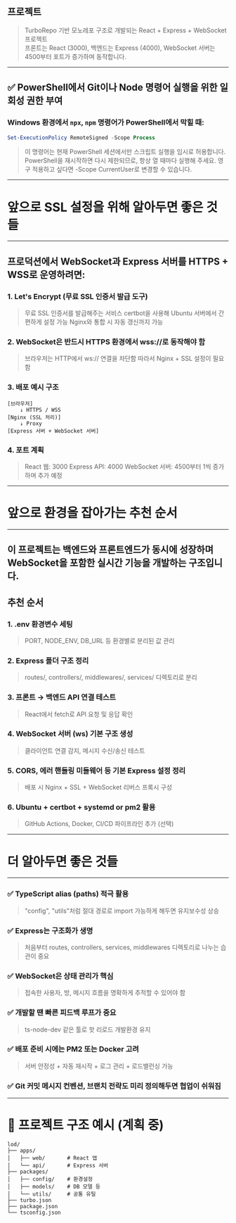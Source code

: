 ## 프로젝트

> TurboRepo 기반 모노레포 구조로 개발되는 React + Express + WebSocket 프로젝트  
> 프론트는 React (3000), 백엔드는 Express (4000), WebSocket 서버는 4500부터 포트가 증가하며 동작합니다.

---

## ✅ PowerShell에서 Git이나 Node 명령어 실행을 위한 일회성 권한 부여

### Windows 환경에서 `npx`, `npm` 명령어가 PowerShell에서 막힐 때:

```powershell
Set-ExecutionPolicy RemoteSigned -Scope Process
```

> 이 명령어는 현재 PowerShell 세션에서만 스크립트 실행을 임시로 허용합니다.
> PowerShell을 재시작하면 다시 제한되므로, 항상 열 때마다 실행해 주세요.
> 영구 적용하고 싶다면 -Scope CurrentUser로 변경할 수 있습니다.

---

# 앞으로 SSL 설정을 위해 알아두면 좋은 것들

---

## 프로덕션에서 WebSocket과 Express 서버를 HTTPS + WSS로 운영하려면:

### 1. Let's Encrypt (무료 SSL 인증서 발급 도구)

> 무료 SSL 인증서를 발급해주는 서비스
> certbot을 사용해 Ubuntu 서버에서 간편하게 설정 가능
> Nginx와 통합 시 자동 갱신까지 가능

### 2. WebSocket은 반드시 HTTPS 환경에서 wss://로 동작해야 함

> 브라우저는 HTTP에서 ws:// 연결을 차단함
> 따라서 Nginx + SSL 설정이 필요함

### 3. 배포 예시 구조

```
[브라우저]
    ↓ HTTPS / WSS
[Nginx (SSL 처리)]
    ↓ Proxy
[Express 서버 + WebSocket 서버]
```
### 4. 포트 계획

> React 웹: 3000
> Express API: 4000
> WebSocket 서버: 4500부터 1씩 증가하며 추가 예정

---

# 앞으로 환경을 잡아가는 추천 순서

---

## 이 프로젝트는 백엔드와 프론트엔드가 동시에 성장하며 WebSocket을 포함한 실시간 기능을 개발하는 구조입니다.

## 추천 순서

### 1. .env 환경변수 세팅

> PORT, NODE_ENV, DB_URL 등 환경별로 분리된 값 관리

### 2. Express 폴더 구조 정리

> routes/, controllers/, middlewares/, services/ 디렉토리로 분리

### 3. 프론트 → 백엔드 API 연결 테스트

> React에서 fetch로 API 요청 및 응답 확인

### 4. WebSocket 서버 (ws) 기본 구조 생성

> 클라이언트 연결 감지, 메시지 수신/송신 테스트

### 5. CORS, 에러 핸들링 미들웨어 등 기본 Express 설정 정리

> 배포 시 Nginx + SSL + WebSocket 리버스 프록시 구성

### 6. Ubuntu + certbot + systemd or pm2 활용

> GitHub Actions, Docker, CI/CD 파이프라인 추가 (선택)


---

# 더 알아두면 좋은 것들

---

### ✅ TypeScript alias (paths) 적극 활용
> "config", "utils"처럼 절대 경로로 import 가능하게 해두면 유지보수성 상승

### ✅ Express는 구조화가 생명
> 처음부터 routes, controllers, services, middlewares 디렉토리로 나누는 습관이 중요

### ✅ WebSocket은 상태 관리가 핵심
> 접속한 사용자, 방, 메시지 흐름을 명확하게 추적할 수 있어야 함

### ✅ 개발할 땐 빠른 피드백 루프가 중요
> ts-node-dev 같은 툴로 핫 리로드 개발환경 유지

### ✅ 배포 준비 시에는 PM2 또는 Docker 고려
> 서버 안정성 + 자동 재시작 + 로그 관리 + 로드밸런싱 가능

### ✅ Git 커밋 메시지 컨벤션, 브랜치 전략도 미리 정의해두면 협업이 쉬워짐

--- 

# 📂 프로젝트 구조 예시 (계획 중)
```
lod/
├── apps/
│   ├── web/       # React 앱
│   └── api/       # Express 서버
├── packages/
│   ├── config/    # 환경설정
│   ├── models/    # DB 모델 등
│   └── utils/     # 공통 유틸
├── turbo.json
├── package.json
└── tsconfig.json
```
